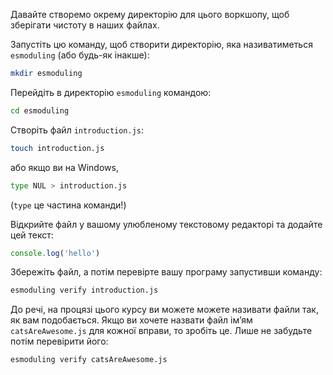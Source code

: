 Давайте створемо окрему директорію для цього воркшопу, щоб зберігати чистоту в наших файлах.

Запустіть цю команду, щоб створити директорію, яка називатиметься `esmoduling` (або будь-як інакше):

```bash
mkdir esmoduling
```

Перейдіть в директорію `esmoduling` командою:

```bash
cd esmoduling
```

Створіть файл `introduction.js`:

```bash
touch introduction.js
```
 або якщо ви на Windows, 

```bash
type NUL > introduction.js
```
 (`type` це частина команди!)

Відкрийте файл у вашому улюбленому текстовому редакторі та додайте цей текст:

```js
console.log('hello')
```
Збережіть файл, а потім перевірте вашу програму запустивши команду:

```bash
esmoduling verify introduction.js
```

До речі, на процязі цього курсу ви можете можете називати файли так, як вам подобається. Якщо ви хочете назвати файл ім’ям `catsAreAwesome.js` для кожної вправи, то зробіть це. Лише не забудьте потім перевірити його:

```bash
esmoduling verify catsAreAwesome.js
```
